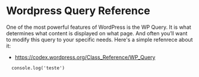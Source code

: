# Wordpress Query Reference

One of the most powerful features of WordPress is the WP Query. It is what determines what content is displayed on what page. And often you’ll want to modify this query to your specific needs. Here's a simple refenrece about it:

* https://codex.wordpress.org/Class_Reference/WP_Query

```
  console.log('teste')
```
